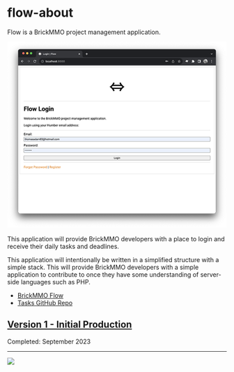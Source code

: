 # flow-about

Flow is a BrickMMO project management application. 

![BrickMMO](images/v1-screenshot-flow-login.png)

This application will provide BrickMMO developers with a place to login and receive their daily tasks and deadlines. 

This application will intentionally be written in a simplified structure with a simple stack. This will provide BrickMMO developers with a simple application to contribute to once they have some understanding of server-side languages such as PHP.

- [BrickMMO Flow](https://flow.brickmmo.com)
- [Tasks GitHub Repo](https://github.com/BrickMMO/tasks)

## [Version 1 - Initial Production](v1)

Completed: September 2023

---

<a href="https://brickmmo.com">
<img src="https://brickmmo.com/images/brickmmo-logo-horizontal.jpg" width="100">
</a>
